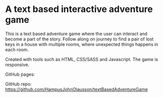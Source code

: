 # A text based interactive adventure game

This is a text based adventure game where the user can interact and become a part of the story. Follow along on journey to find a pair of lost keys in a house with multiple rooms, where unexpected things happens in each room.  

Created with tools such as HTML, CSS/SASS and Javascript. The game is responsive.

GitHub pages: 

GitHub repo: https://github.com/HampusJohnOlausson/textBasedAdventureGame



